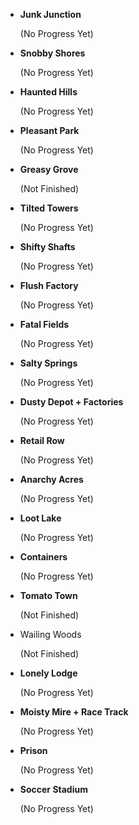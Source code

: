 - **Junk Junction**
  
  (No Progress Yet)
- **Snobby Shores**

   (No Progress Yet)
- **Haunted Hills**

  (No Progress Yet)
- **Pleasant Park**

  (No Progress Yet)
- **Greasy Grove**

  (Not Finished)
- **Tilted Towers**

  (No Progress Yet)
- **Shifty Shafts**

  (No Progress Yet)
- **Flush Factory**

  (No Progress Yet)
- **Fatal Fields**

  (No Progress Yet)
- **Salty Springs**

  (No Progress Yet)
- **Dusty Depot + Factories**

  (No Progress Yet)
- **Retail Row**

  (No Progress Yet)
- **Anarchy Acres**

  (No Progress Yet)
- **Loot Lake**

  (No Progress Yet)
- **Containers**

  (No Progress Yet)
- **Tomato Town**

  (Not Finished)
- Wailing Woods

   (Not Finished)
- **Lonely Lodge**

  (No Progress Yet)
- **Moisty Mire + Race Track**

  (No Progress Yet)
- **Prison**

  (No Progress Yet)
- **Soccer Stadium**

  (No Progress Yet)
